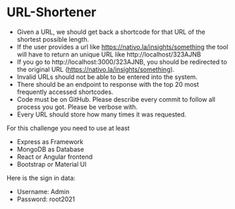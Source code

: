 # URL-Shortener

* Given a URL, we should get back a shortcode for that URL of the shortest possible length.
* If the user provides a url like https://nativo.la/insights/something the tool will have to return an unique URL like http://localhost/323AJNB
* If you go to http://localhost:3000/323AJNB, you should be redirected to the original URL (https://nativo.la/insights/something).
* Invalid URLs should not be able to be entered into the system.
* There should be an endpoint to response with the top 20 most frequently accessed shortcodes.
* Code must be on GitHub. Please describe every commit to follow all process you got. Please be verbose with.
* Every URL should store how many times it was requested.

For this challenge you need to use at least

* Express as Framework
* MongoDB as Database
* React or Angular frontend
* Bootstrap or Material UI

Here is the sign in data:
* Username: Admin
* Password: root2021
